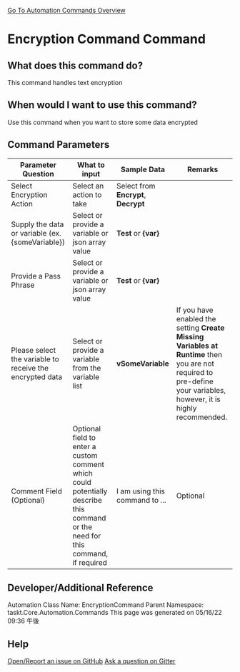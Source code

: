 <!--TITLE: Encryption Command Command -->
<!-- SUBTITLE: a command in the Misc Commands group. -->
[Go To Automation Commands Overview](/automation-commands.md)


# Encryption Command Command


## What does this command do?
This command handles text encryption


## When would I want to use this command?
Use this command when you want to store some data encrypted


## Command Parameters
| Parameter Question   	| What to input  	|  Sample Data 	| Remarks  	|
| ---                    | ---               | ---           | ---       |
|Select Encryption Action|Select an action to take|Select from **Encrypt**, **Decrypt**||
|Supply the data or variable (ex. {someVariable})|Select or provide a variable or json array value|**Test** or **{var}**||
|Provide a Pass Phrase|Select or provide a variable or json array value|**Test** or **{var}**||
|Please select the variable to receive the encrypted data|Select or provide a variable from the variable list|**vSomeVariable**|If you have enabled the setting **Create Missing Variables at Runtime** then you are not required to pre-define your variables, however, it is highly recommended.|
|Comment Field (Optional)|Optional field to enter a custom comment which could potentially describe this command or the need for this command, if required|I am using this command to ...|Optional|












## Developer/Additional Reference
Automation Class Name: EncryptionCommand
Parent Namespace: taskt.Core.Automation.Commands
This page was generated on 05/16/22 09:36 午後


## Help
[Open/Report an issue on GitHub](https://github.com/saucepleez/taskt/issues/new)
[Ask a question on Gitter](https://gitter.im/taskt-rpa/Lobby)
